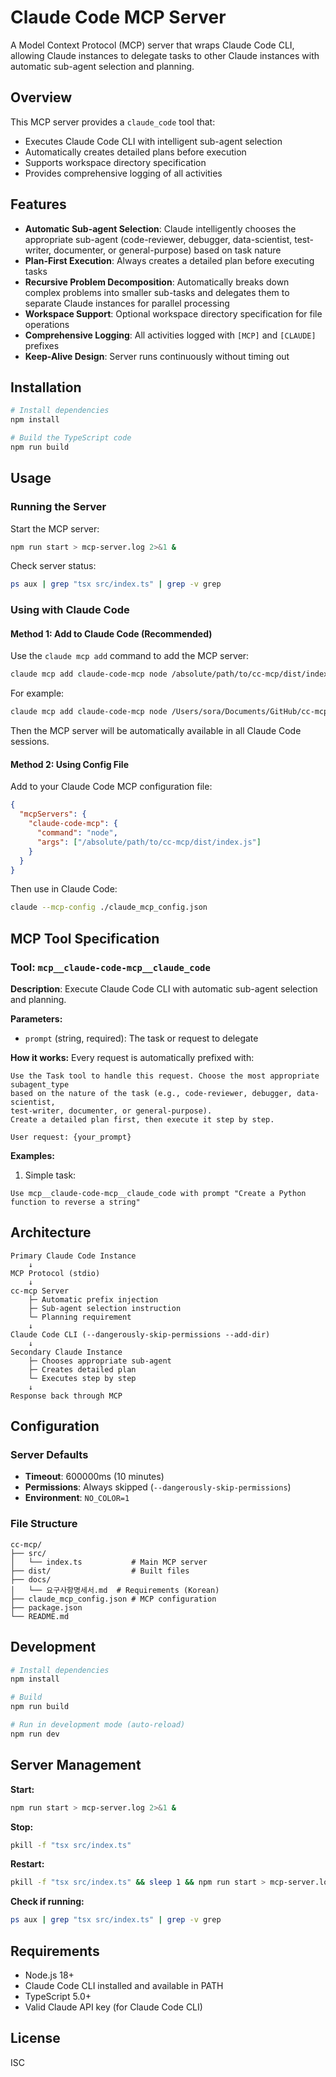 # Claude Code MCP Server

A Model Context Protocol (MCP) server that wraps Claude Code CLI, allowing Claude instances to delegate tasks to other Claude instances with automatic sub-agent selection and planning.

## Overview

This MCP server provides a `claude_code` tool that:
- Executes Claude Code CLI with intelligent sub-agent selection
- Automatically creates detailed plans before execution
- Supports workspace directory specification
- Provides comprehensive logging of all activities

## Features

- **Automatic Sub-agent Selection**: Claude intelligently chooses the appropriate sub-agent (code-reviewer, debugger, data-scientist, test-writer, documenter, or general-purpose) based on task nature
- **Plan-First Execution**: Always creates a detailed plan before executing tasks
- **Recursive Problem Decomposition**: Automatically breaks down complex problems into smaller sub-tasks and delegates them to separate Claude instances for parallel processing
- **Workspace Support**: Optional workspace directory specification for file operations
- **Comprehensive Logging**: All activities logged with `[MCP]` and `[CLAUDE]` prefixes
- **Keep-Alive Design**: Server runs continuously without timing out

## Installation

```bash
# Install dependencies
npm install

# Build the TypeScript code
npm run build
```

## Usage

### Running the Server

Start the MCP server:
```bash
npm run start > mcp-server.log 2>&1 &
```

Check server status:
```bash
ps aux | grep "tsx src/index.ts" | grep -v grep
```

### Using with Claude Code

#### Method 1: Add to Claude Code (Recommended)

Use the `claude mcp add` command to add the MCP server:

```bash
claude mcp add claude-code-mcp node /absolute/path/to/cc-mcp/dist/index.js
```

For example:
```bash
claude mcp add claude-code-mcp node /Users/sora/Documents/GitHub/cc-mcp/dist/index.js
```

Then the MCP server will be automatically available in all Claude Code sessions.

#### Method 2: Using Config File

Add to your Claude Code MCP configuration file:

```json
{
  "mcpServers": {
    "claude-code-mcp": {
      "command": "node",
      "args": ["/absolute/path/to/cc-mcp/dist/index.js"]
    }
  }
}
```

Then use in Claude Code:
```bash
claude --mcp-config ./claude_mcp_config.json
```

## MCP Tool Specification

### Tool: `mcp__claude-code-mcp__claude_code`

**Description**: Execute Claude Code CLI with automatic sub-agent selection and planning.

**Parameters:**
- `prompt` (string, required): The task or request to delegate

**How it works:**
Every request is automatically prefixed with:
```
Use the Task tool to handle this request. Choose the most appropriate subagent_type
based on the nature of the task (e.g., code-reviewer, debugger, data-scientist,
test-writer, documenter, or general-purpose).
Create a detailed plan first, then execute it step by step.

User request: {your_prompt}
```

**Examples:**

1. Simple task:
```
Use mcp__claude-code-mcp__claude_code with prompt "Create a Python function to reverse a string"
```

## Architecture

```
Primary Claude Code Instance
    ↓
MCP Protocol (stdio)
    ↓
cc-mcp Server
    ├─ Automatic prefix injection
    ├─ Sub-agent selection instruction
    └─ Planning requirement
    ↓
Claude Code CLI (--dangerously-skip-permissions --add-dir)
    ↓
Secondary Claude Instance
    ├─ Chooses appropriate sub-agent
    ├─ Creates detailed plan
    └─ Executes step by step
    ↓
Response back through MCP
```

## Configuration

### Server Defaults
- **Timeout**: 600000ms (10 minutes)
- **Permissions**: Always skipped (`--dangerously-skip-permissions`)
- **Environment**: `NO_COLOR=1`

### File Structure
```
cc-mcp/
├── src/
│   └── index.ts           # Main MCP server
├── dist/                  # Built files
├── docs/
│   └── 요구사항명세서.md  # Requirements (Korean)
├── claude_mcp_config.json # MCP configuration
├── package.json
└── README.md
```

## Development

```bash
# Install dependencies
npm install

# Build
npm run build

# Run in development mode (auto-reload)
npm run dev
```

## Server Management

**Start:**
```bash
npm run start > mcp-server.log 2>&1 &
```

**Stop:**
```bash
pkill -f "tsx src/index.ts"
```

**Restart:**
```bash
pkill -f "tsx src/index.ts" && sleep 1 && npm run start > mcp-server.log 2>&1 &
```

**Check if running:**
```bash
ps aux | grep "tsx src/index.ts" | grep -v grep
```

## Requirements

- Node.js 18+
- Claude Code CLI installed and available in PATH
- TypeScript 5.0+
- Valid Claude API key (for Claude Code CLI)

## License

ISC